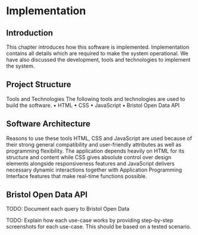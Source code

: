 # Implementation

## Introduction
This chapter introduces how this software is implemented. Implementation contains all details which are required to make the system operational. We have also discussed the development, tools and technologies to implement the system.

## Project Structure
Tools and Technologies
The following tools and technologies are used to build the software.
•	HTML
•	CSS
•	JavaScript
•	Bristol Open Data API

## Software Architecture
Reasons to use these tools
HTML, CSS and JavaScript are used because of their strong general compatibility and user-friendly attributes as well as programming flexibility. The application depends heavily on HTML for its structure and content while CSS gives absolute control over design elements alongside responsiveness features and JavaScript delivers necessary dynamic interactions together with Application Programming Interface features that make real-time functions possible.





## Bristol Open Data API
TODO: Document each query to Bristol Open Data




TODO: Explain how each use-case works by providing step-by-step screenshots for each use-case. This should be based on a tested scenario.
